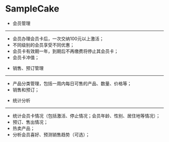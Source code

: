 SampleCake
==========

* 会员管理
---------

- 会员办理会员卡后，一次交纳100元以上激活；
- 不同级别的会员享受不同优惠；
- 会员卡有效期一年，到期后不再缴费将停止其会员卡；
- 会员卡冲值；
* 销售、预订管理
---------------

- 产品分类管理，包括一周内每日可售的产品、数量、价格等；
- 销售和预订；
* 统计分析
-----------

- 统计会员卡情况（包括激活、停止情况；会员年龄、性别、居住地等情况）；
- 预订、售出情况；
- 热卖产品；
- 分析会员喜好、预测销售趋势（可选）；